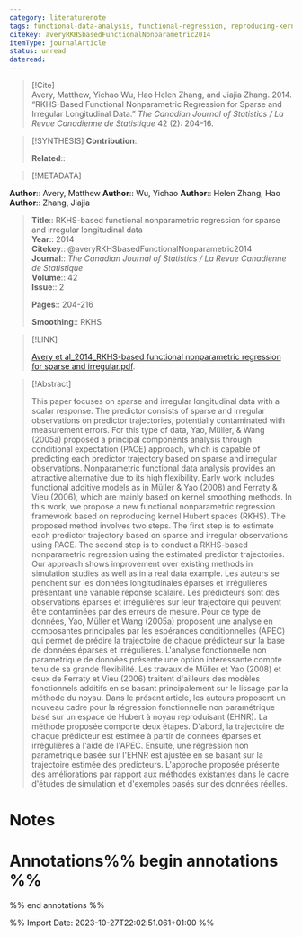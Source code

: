 ```yaml
---
category: literaturenote
tags: functional-data-analysis, functional-regression, reproducing-kernel-hilbert-space, sparse-functional-data
citekey: averyRKHSbasedFunctionalNonparametric2014
itemType: journalArticle
status: unread  
dateread:  
---
```


> [!Cite]  
> Avery, Matthew, Yichao Wu, Hao Helen Zhang, and Jiajia Zhang. 2014. “RKHS-Based Functional Nonparametric Regression for Sparse and Irregular Longitudinal Data.” _The Canadian Journal of Statistics / La Revue Canadienne de Statistique_ 42 (2): 204–16.

> [!SYNTHESIS] 
>**Contribution**::
>
>**Related**:: 
>

> [!METADATA]  
>
**Author**:: Avery, Matthew
**Author**:: Wu, Yichao
**Author**:: Helen Zhang, Hao
**Author**:: Zhang, Jiajia<br>
> **Title**:: RKHS-based functional nonparametric regression for sparse and irregular longitudinal data    
> **Year**:: 2014     
> **Citekey**:: @averyRKHSbasedFunctionalNonparametric2014    
>**Journal**:: *The Canadian Journal of Statistics / La Revue Canadienne de Statistique*    
>**Volume**:: 42    
>**Issue**:: 2     
>    
>    
>     
> **Pages**:: 204-216    
>    
> **Smoothing**:: RKHS

> [!LINK] 
>
> [Avery et al_2014_RKHS-based functional nonparametric regression for sparse and irregular.pdf](file:///Users/steven/Library/CloudStorage/GoogleDrive-steven.golovkine@ul.ie/My%20Drive/bibliography/The%20Canadian%20Journal%20of%20Statistics%20/%20La%20Revue%20Canadienne%20de%20Statistique/2014/Avery%20et%20al_2014_RKHS-based%20functional%20nonparametric%20regression%20for%20sparse%20and%20irregular.pdf).

>[!Abstract]
>
>This paper focuses on sparse and irregular longitudinal data with a scalar response. The predictor consists of sparse and irregular observations on predictor trajectories, potentially contaminated with measurement errors. For this type of data, Yao, Müller, & Wang (2005a) proposed a principal components analysis through conditional expectation (PACE) approach, which is capable of predicting each predictor trajectory based on sparse and irregular observations. Nonparametric functional data analysis provides an attractive alternative due to its high flexibility. Early work includes functional additive models as in Müller & Yao (2008) and Ferraty & Vieu (2006), which are mainly based on kernel smoothing methods. In this work, we propose a new functional nonparametric regression framework based on reproducing kernel Hubert spaces (RKHS). The proposed method involves two steps. The first step is to estimate each predictor trajectory based on sparse and irregular observations using PACE. The second step is to conduct a RKHS-based nonparametric regression using the estimated predictor trajectories. Our approach shows improvement over existing methods in simulation studies as well as in a real data example. Les auteurs se penchent sur les données longitudinales éparses et irrégulières présentant une variable réponse scalaire. Les prédicteurs sont des observations éparses et irrégulières sur leur trajectoire qui peuvent être contaminées par des erreurs de mesure. Pour ce type de données, Yao, Müller et Wang (2005a) proposent une analyse en composantes principales par les espérances conditionnelles (APEC) qui permet de prédire la trajectoire de chaque prédicteur sur la base de données éparses et irrégulières. L'analyse fonctionnelle non paramétrique de données présente une option intéressante compte tenu de sa grande flexibilité. Les travaux de Müller et Yao (2008) et ceux de Ferraty et Vieu (2006) traitent d'ailleurs des modèles fonctionnels additifs en se basant principalement sur le lissage par la méthode du noyau. Dans le présent article, les auteurs proposent un nouveau cadre pour la régression fonctionnelle non paramétrique basé sur un espace de Hubert à noyau reproduisant (EHNR). La méthode proposée comporte deux étapes. D'abord, la trajectoire de chaque prédicteur est estimée à partir de données éparses et irrégulières à l'aide de l'APEC. Ensuite, une régression non paramétrique basée sur l'EHNR est ajustée en se basant sur la trajectoire estimée des prédicteurs. L'approche proposée présente des améliorations par rapport aux méthodes existantes dans le cadre d'études de simulation et d'exemples basés sur des données réelles.
>>


# Notes<br>
# Annotations%% begin annotations %%  
 
  
%% end annotations %%

%% Import Date: 2023-10-27T22:02:51.061+01:00 %%
